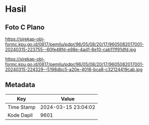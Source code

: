 # Hasil

## Foto C Plano

https://sirekap-obj-formc.kpu.go.id/0817/pemilu/pdpr/96/05/08/20/17/9605082017001-20240315-223755--60fe48fd-e98e-4ad1-8e10-cab111f91dfd.jpg

https://sirekap-obj-formc.kpu.go.id/0817/pemilu/pdpr/96/05/08/20/17/9605082017001-20240315-224329--5198dbc5-a20e-4018-bca8-c32124419cab.jpg


## Metadata

| Key        | Value               |
| ---------- | ------------------- |
| Time Stamp | 2024-03-15 23:04:02 |
| Kode Dapil | 9601                |



